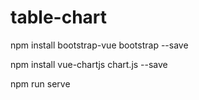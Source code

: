 # table-chart


npm install bootstrap-vue bootstrap --save

npm install vue-chartjs chart.js --save


npm run serve